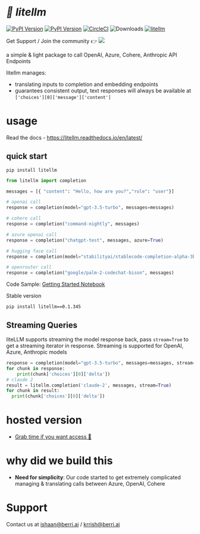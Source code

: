# *🚅 litellm*
[![PyPI Version](https://img.shields.io/pypi/v/litellm.svg)](https://pypi.org/project/litellm/)
[![PyPI Version](https://img.shields.io/badge/stable%20version-v0.1.345-blue?color=green&link=https://pypi.org/project/litellm/0.1.1/)](https://pypi.org/project/litellm/0.1.1/)
[![CircleCI](https://dl.circleci.com/status-badge/img/gh/BerriAI/litellm/tree/main.svg?style=svg)](https://dl.circleci.com/status-badge/redirect/gh/BerriAI/litellm/tree/main)
![Downloads](https://img.shields.io/pypi/dm/litellm)
[![litellm](https://img.shields.io/badge/%20%F0%9F%9A%85%20liteLLM-OpenAI%7CAzure%7CAnthropic%7CPalm%7CCohere%7CReplicate%7CHugging%20Face-blue?color=green)](https://github.com/BerriAI/litellm)

Get Support / Join the community 👉 [![](https://dcbadge.vercel.app/api/server/wuPM9dRgDw)](https://discord.gg/wuPM9dRgDw)

a simple & light package to call OpenAI, Azure, Cohere, Anthropic API Endpoints 

litellm manages:
- translating inputs to completion and embedding endpoints
- guarantees consistent output, text responses will always be available at `['choices'][0]['message']['content']`

# usage

Read the docs - https://litellm.readthedocs.io/en/latest/

## quick start
```
pip install litellm
```

```python
from litellm import completion

messages = [{ "content": "Hello, how are you?","role": "user"}]

# openai call
response = completion(model="gpt-3.5-turbo", messages=messages)

# cohere call
response = completion("command-nightly", messages)

# azure openai call
response = completion("chatgpt-test", messages, azure=True)

# hugging face call
response = completion(model="stabilityai/stablecode-completion-alpha-3b-4k", messages=messages, hugging_face=True)

# openrouter call
response = completion("google/palm-2-codechat-bison", messages)
```
Code Sample: [Getting Started Notebook](https://colab.research.google.com/drive/1gR3pY-JzDZahzpVdbGBtrNGDBmzUNJaJ?usp=sharing)

Stable version
```
pip install litellm==0.1.345
```

## Streaming Queries
liteLLM supports streaming the model response back, pass `stream=True` to get a streaming iterator in response.
Streaming is supported for OpenAI, Azure, Anthropic models
```python
response = completion(model="gpt-3.5-turbo", messages=messages, stream=True)
for chunk in response:
    print(chunk['choices'][0]['delta'])
# claude 2
result = litellm.completion('claude-2', messages, stream=True)
for chunk in result:
  print(chunk['choices'][0]['delta'])
```

# hosted version
- [Grab time if you want access 👋](https://calendly.com/d/4mp-gd3-k5k/berriai-1-1-onboarding-litellm-hosted-version)

# why did we build this 
- **Need for simplicity**: Our code started to get extremely complicated managing & translating calls between Azure, OpenAI, Cohere

# Support
Contact us at ishaan@berri.ai / krrish@berri.ai
